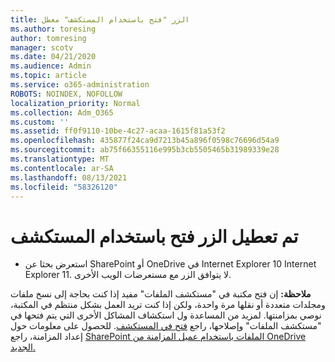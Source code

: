 ```yaml
---
title: الزر "فتح باستخدام المستكشف" معطل
ms.author: toresing
author: tomresing
manager: scotv
ms.date: 04/21/2020
ms.audience: Admin
ms.topic: article
ms.service: o365-administration
ROBOTS: NOINDEX, NOFOLLOW
localization_priority: Normal
ms.collection: Adm_O365
ms.custom: ''
ms.assetid: ff0f9110-10be-4c27-acaa-1615f81a53f2
ms.openlocfilehash: 435877f24ca9d7213b45a896f0598c76696d54a9
ms.sourcegitcommit: ab75f66355116e995b3cb5505465b31989339e28
ms.translationtype: MT
ms.contentlocale: ar-SA
ms.lasthandoff: 08/13/2021
ms.locfileid: "58326120"
---
```

# <a name="the-open-with-explorer-button-is-disabled"></a>تم تعطيل الزر فتح باستخدام المستكشف

- استعرض بحثا عن SharePoint أو OneDrive في Internet Explorer 10 Internet Explorer 11. لا يتوافق الزر مع مستعرضات الويب الأخرى.
    
**ملاحظة:** إن فتح مكتبة في "مستكشف الملفات" مفيد إذا كنت بحاجة إلى نسخ ملفات ومجلدات متعددة أو نقلها مرة واحدة، ولكن إذا كنت تريد العمل بشكل منتظم في المكتبة، نوصي بمزامنتها. لمزيد من المساعدة ول استكشاف المشاكل الأخرى التي يتم فتحها في "مستكشف الملفات" وإصلاحها، راجع [فتح في المستكشف](https://go.microsoft.com/fwlink/?linkid=871665). للحصول على معلومات حول إعداد المزامنة، راجع [SharePoint الملفات باستخدام عميل المزامنة من OneDrive الجديد.](https://go.microsoft.com/fwlink/?linkid=871666) 
  

